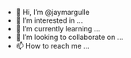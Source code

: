 - 👋 Hi, I’m @jaymargulle
- 👀 I’m interested in ...
- 🌱 I’m currently learning ...
- 💞️ I’m looking to collaborate on ...
- 📫 How to reach me ...

<!---
jaymargulle/jaymargulle is a ✨ special ✨ repository because its `README.md` (this file) appears on your GitHub profile.
You can click the Preview link to take a look at your changes.
--->
